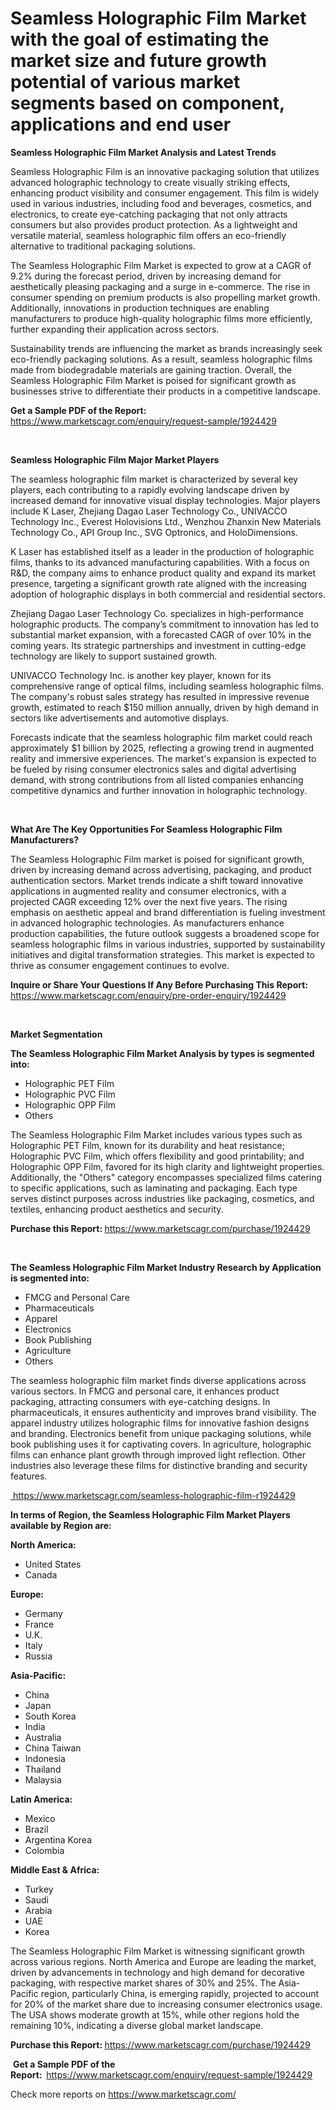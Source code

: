 <p><h1>Seamless Holographic Film Market with the goal of estimating the market size and future growth potential of various market segments based on component, applications and end user</h1></p><p><strong>Seamless Holographic Film Market Analysis and Latest Trends</strong></p>
<p><p>Seamless Holographic Film is an innovative packaging solution that utilizes advanced holographic technology to create visually striking effects, enhancing product visibility and consumer engagement. This film is widely used in various industries, including food and beverages, cosmetics, and electronics, to create eye-catching packaging that not only attracts consumers but also provides product protection. As a lightweight and versatile material, seamless holographic film offers an eco-friendly alternative to traditional packaging solutions.</p><p>The Seamless Holographic Film Market is expected to grow at a CAGR of 9.2% during the forecast period, driven by increasing demand for aesthetically pleasing packaging and a surge in e-commerce. The rise in consumer spending on premium products is also propelling market growth. Additionally, innovations in production techniques are enabling manufacturers to produce high-quality holographic films more efficiently, further expanding their application across sectors. </p><p>Sustainability trends are influencing the market as brands increasingly seek eco-friendly packaging solutions. As a result, seamless holographic films made from biodegradable materials are gaining traction. Overall, the Seamless Holographic Film Market is poised for significant growth as businesses strive to differentiate their products in a competitive landscape.</p></p>
<p><strong>Get a Sample PDF of the Report:&nbsp;</strong> <a href="https://www.marketscagr.com/enquiry/request-sample/1924429?utm_campaign=2014&utm_medium=2&utm_source=Github&utm_content=ia&utm_term=14012025&utm_id=seamless-holographic-film">https://www.marketscagr.com/enquiry/request-sample/1924429</a></p>
<p>&nbsp;</p>
<p><strong>Seamless Holographic Film Major Market Players</strong></p>
<p><p>The seamless holographic film market is characterized by several key players, each contributing to a rapidly evolving landscape driven by increased demand for innovative visual display technologies. Major players include K Laser, Zhejiang Dagao Laser Technology Co., UNIVACCO Technology Inc., Everest Holovisions Ltd., Wenzhou Zhanxin New Materials Technology Co., API Group Inc., SVG Optronics, and HoloDimensions. </p><p>K Laser has established itself as a leader in the production of holographic films, thanks to its advanced manufacturing capabilities. With a focus on R&D, the company aims to enhance product quality and expand its market presence, targeting a significant growth rate aligned with the increasing adoption of holographic displays in both commercial and residential sectors.</p><p>Zhejiang Dagao Laser Technology Co. specializes in high-performance holographic products. The company’s commitment to innovation has led to substantial market expansion, with a forecasted CAGR of over 10% in the coming years. Its strategic partnerships and investment in cutting-edge technology are likely to support sustained growth.</p><p>UNIVACCO Technology Inc. is another key player, known for its comprehensive range of optical films, including seamless holographic films. The company's robust sales strategy has resulted in impressive revenue growth, estimated to reach $150 million annually, driven by high demand in sectors like advertisements and automotive displays.</p><p>Forecasts indicate that the seamless holographic film market could reach approximately $1 billion by 2025, reflecting a growing trend in augmented reality and immersive experiences. The market's expansion is expected to be fueled by rising consumer electronics sales and digital advertising demand, with strong contributions from all listed companies enhancing competitive dynamics and further innovation in holographic technology.</p></p>
<p>&nbsp;</p>
<p><strong>What Are The Key Opportunities For Seamless Holographic Film Manufacturers?</strong></p>
<p><p>The Seamless Holographic Film market is poised for significant growth, driven by increasing demand across advertising, packaging, and product authentication sectors. Market trends indicate a shift toward innovative applications in augmented reality and consumer electronics, with a projected CAGR exceeding 12% over the next five years. The rising emphasis on aesthetic appeal and brand differentiation is fueling investment in advanced holographic technologies. As manufacturers enhance production capabilities, the future outlook suggests a broadened scope for seamless holographic films in various industries, supported by sustainability initiatives and digital transformation strategies. This market is expected to thrive as consumer engagement continues to evolve.</p></p>
<p><strong>Inquire or Share Your Questions If Any Before Purchasing This Report:</strong> <a href="https://www.marketscagr.com/enquiry/pre-order-enquiry/1924429?utm_campaign=2014&utm_medium=2&utm_source=Github&utm_content=ia&utm_term=14012025&utm_id=seamless-holographic-film">https://www.marketscagr.com/enquiry/pre-order-enquiry/1924429</a></p>
<p>&nbsp;</p>
<p><strong>Market Segmentation</strong></p>
<p><strong>The Seamless Holographic Film Market Analysis by types is segmented into:</strong></p>
<p><ul><li>Holographic PET Film</li><li>Holographic PVC Film</li><li>Holographic OPP Film</li><li>Others</li></ul></p>
<p><p>The Seamless Holographic Film Market includes various types such as Holographic PET Film, known for its durability and heat resistance; Holographic PVC Film, which offers flexibility and good printability; and Holographic OPP Film, favored for its high clarity and lightweight properties. Additionally, the "Others" category encompasses specialized films catering to specific applications, such as laminating and packaging. Each type serves distinct purposes across industries like packaging, cosmetics, and textiles, enhancing product aesthetics and security.</p></p>
<p><strong>Purchase this Report:&nbsp;</strong><a href="https://www.marketscagr.com/purchase/1924429?utm_campaign=2014&utm_medium=2&utm_source=Github&utm_content=ia&utm_term=14012025&utm_id=seamless-holographic-film">https://www.marketscagr.com/purchase/1924429</a></p>
<p>&nbsp;</p>
<p><strong>The Seamless Holographic Film Market Industry Research by Application is segmented into:</strong></p>
<p><ul><li>FMCG and Personal Care</li><li>Pharmaceuticals</li><li>Apparel</li><li>Electronics</li><li>Book Publishing</li><li>Agriculture</li><li>Others</li></ul></p>
<p><p>The seamless holographic film market finds diverse applications across various sectors. In FMCG and personal care, it enhances product packaging, attracting consumers with eye-catching designs. In pharmaceuticals, it ensures authenticity and improves brand visibility. The apparel industry utilizes holographic films for innovative fashion designs and branding. Electronics benefit from unique packaging solutions, while book publishing uses it for captivating covers. In agriculture, holographic films can enhance plant growth through improved light reflection. Other industries also leverage these films for distinctive branding and security features.</p></p>
<p><a href="https://www.marketscagr.com/seamless-holographic-film-r1924429?utm_campaign=2014&utm_medium=2&utm_source=Github&utm_content=ia&utm_term=14012025&utm_id=seamless-holographic-film">&nbsp;https://www.marketscagr.com/seamless-holographic-film-r1924429</a></p>
<p><strong>In terms of Region, the Seamless Holographic Film Market Players available by Region are:</strong></p>
<p>
    <p> <strong> North America: </strong>
        <ul>
            <li>United States</li>
            <li>Canada</li>
        </ul>
        </p> 
    <p> <strong> Europe: </strong>
        <ul>
            <li>Germany</li>
            <li>France</li>
            <li>U.K.</li>
            <li>Italy</li>
            <li>Russia</li>
        </ul>
        </p> 
    <p> <strong> Asia-Pacific: </strong>
        <ul>
            <li>China</li>
            <li>Japan</li>
            <li>South Korea</li>
            <li>India</li>
            <li>Australia</li>
            <li>China Taiwan</li>
            <li>Indonesia</li>
            <li>Thailand</li>
            <li>Malaysia</li>
        </ul>
        </p> 
    <p> <strong> Latin America: </strong>
        <ul>
            <li>Mexico</li>
            <li>Brazil</li>
            <li>Argentina Korea</li>
            <li>Colombia</li>
        </ul>
        </p> 
    <p> <strong> Middle East & Africa: </strong>
        <ul>
            <li>Turkey</li>
            <li>Saudi</li>
            <li>Arabia</li>
            <li>UAE</li>
            <li>Korea</li>
        </ul>
    </p>
    </p>
<p><p>The Seamless Holographic Film Market is witnessing significant growth across various regions. North America and Europe are leading the market, driven by advancements in technology and high demand for decorative packaging, with respective market shares of 30% and 25%. The Asia-Pacific region, particularly China, is emerging rapidly, projected to account for 20% of the market share due to increasing consumer electronics usage. The USA shows moderate growth at 15%, while other regions hold the remaining 10%, indicating a diverse global market landscape.</p></p>
<p><strong>Purchase this Report: </strong><a href="https://www.marketscagr.com/purchase/1924429?utm_campaign=2014&utm_medium=2&utm_source=Github&utm_content=ia&utm_term=14012025&utm_id=seamless-holographic-film">https://www.marketscagr.com/purchase/1924429</a></p>
<p>&nbsp;<strong>Get a Sample PDF of the Report:&nbsp;&nbsp;</strong><a href="https://www.marketscagr.com/enquiry/request-sample/1924429?utm_campaign=2014&utm_medium=2&utm_source=Github&utm_content=ia&utm_term=14012025&utm_id=seamless-holographic-film">https://www.marketscagr.com/enquiry/request-sample/1924429</a></p>
<p><strong></strong></p>
<p>Check more reports on <a href="https://www.marketscagr.com/?utm_campaign=2014&utm_medium=2&utm_source=Github&utm_content=ia&utm_term=14012025&utm_id=seamless-holographic-film">https://www.marketscagr.com/</a></p>